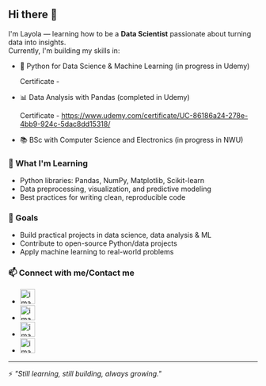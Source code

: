 ## Hi there 👋

I'm Layola — learning how to be a **Data Scientist** passionate about turning data into insights.  
Currently, I'm building my skills in:

- 🐍 Python for Data Science & Machine Learning (in progress in Udemy)

  Certificate - 
- 📊 Data Analysis with Pandas (completed in Udemy)
  
  Certificate - https://www.udemy.com/certificate/UC-86186a24-278e-4bb9-924c-5dac8dd15318/
- 📚 BSc with Computer Science and Electronics (in progress in NWU)  

### 🌱 What I'm Learning
- Python libraries: Pandas, NumPy, Matplotlib, Scikit-learn  
- Data preprocessing, visualization, and predictive modeling  
- Best practices for writing clean, reproducible code  

### 🚀 Goals
- Build practical projects in data science, data analysis & ML  
- Contribute to open-source Python/data projects  
- Apply machine learning to real-world problems  

### 📫 Connect with me/Contact me
- [<img width="30" height="30" alt="image" src="https://github.com/user-attachments/assets/80fd5b58-9eab-4807-bc0a-5ba4bb1f7cc4" />](https://github.com/2000bera)  
- [<img width="30" height="30" alt="image" src="https://github.com/user-attachments/assets/bbcfd9c9-d452-4919-8ca6-13529049675a" />](https://www.linkedin.com/in/layola-bera-171438213/)
- [<img width="30" height="30" alt="image" src="https://github.com/user-attachments/assets/aad7b805-8502-4990-93a8-6cc78135d516" />](https://wa.me/qr/G464TF7QNBH5E1)
- [<img width="30" height="30" alt="image" src="https://github.com/user-attachments/assets/bb77df8b-dea8-48a8-927c-9cb9b64fd318" />](https://www.facebook.com/layola.bera)

---

⚡ *"Still learning, still building, always growing."*
